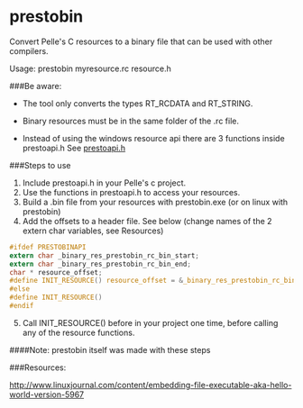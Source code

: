 prestobin
=========


Convert Pelle's C resources to a binary file that can be used with other compilers.

Usage: prestobin myresource.rc resource.h


###Be aware:

* The tool only converts the types RT_RCDATA and RT_STRING.

* Binary resources must be in the same folder of the .rc file.

* Instead of using the windows resource api there are 3 functions inside prestoapi.h
See [prestoapi.h](https://github.com/Vozzie/prestobin/blob/master/inc/prestoapi.h)


###Steps to use

1. Include prestoapi.h in your Pelle's c project.
2. Use the functions in prestoapi.h to access your resources.
3. Build a .bin file from your resources with prestobin.exe (or on linux with prestobin)
4. Add the offsets to a header file. See below (change names of the 2 extern char variables, see Resources)

```C
#ifdef PRESTOBINAPI
extern char _binary_res_prestobin_rc_bin_start;
extern char _binary_res_prestobin_rc_bin_end;
char * resource_offset;
#define INIT_RESOURCE() resource_offset = &_binary_res_prestobin_rc_bin_start;
#else
#define INIT_RESOURCE() 
#endif
```

5. Call INIT_RESOURCE() before in your project one time, before calling any of the resource functions.

####Note: prestobin itself was made with these steps


###Resources:

http://www.linuxjournal.com/content/embedding-file-executable-aka-hello-world-version-5967

